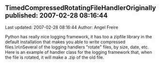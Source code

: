 ## TimedCompressedRotatingFileHandlerOriginally published: 2007-02-28 08:16:44 
Last updated: 2007-02-28 08:16:44 
Author: Angel Freire 
 
Python has really nice logging framework, it has too a zipfile library in the default installation that makes you able to write compressed files.\n\nSeveral of the logging handlers "rotate" files, by size, date, etc. Here is an example of handler class for the logging framework that, when the file is rotated, it will make a .zip of the old file.